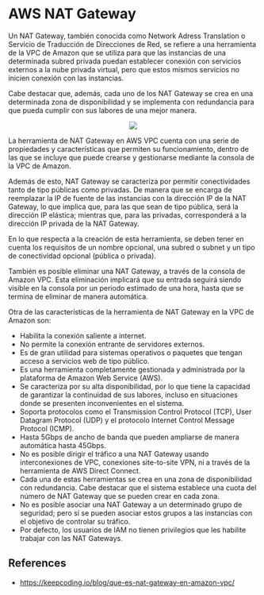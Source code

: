 # AWS NAT Gateway

Un NAT Gateway, también conocida como Network Adress Translation o Servicio de Traducción de Direcciones de Red, se refiere a una herramienta de la VPC de Amazon que se utiliza para que las instancias de una determinada subred privada puedan establecer conexión con servicios externos a la nube privada virtual, pero que estos mismos servicios no inicien conexión con las instancias.

Cabe destacar que, además, cada uno de los NAT Gateway se crea en una determinada zona de disponibilidad y se implementa con redundancia para que pueda cumplir con sus labores de una mejor manera.

<p align="center">
  <img src="https://github.com/dimasx010/knowledge/assets/105082657/3f715a76-75d0-4dd2-9a3d-88eb9388d0b8">
</p>

La herramienta de NAT Gateway en AWS VPC cuenta con una serie de propiedades y características que permiten su funcionamiento, dentro de las que se incluye que puede crearse y gestionarse mediante la consola de la VPC de Amazon.

Además de esto, NAT Gateway se caracteriza por permitir conectividades tanto de tipo públicas como privadas. De manera que se encarga de reemplazar la IP de fuente de las instancias con la dirección IP de la NAT Gateway, lo que implica que, para las que sean de tipo pública, será la dirección IP elástica; mientras que, para las privadas, corresponderá a la dirección IP privada de la NAT Gateway.

En lo que respecta a la creación de esta herramienta, se deben tener en cuenta los requisitos de un nombre opcional, una subred o subnet y un tipo de conectividad opcional (pública o privada).

También es posible eliminar una NAT Gateway, a través de la consola de Amazon VPC. Esta eliminación implicará que su entrada seguirá siendo visible en la consola por un periodo estimado de una hora, hasta que se termina de eliminar de manera automática.

Otra de las características de la herramienta de NAT Gateway en la VPC de Amazon son:

- Habilita la conexión saliente a internet.
- No permite la conexión entrante de servidores externos.
- Es de gran utilidad para sistemas operativos o paquetes que tengan acceso a servicios web de tipo público.
- Es una herramienta completamente gestionada y administrada por la plataforma de Amazon Web Service (AWS).
- Se caracteriza por su alta disponibilidad, por lo que tiene la capacidad de garantizar la continuidad de sus labores, incluso en situaciones donde se presenten inconvenientes en el sistema.
- Soporta protocolos como el Transmission Control Protocol (TCP), User Datagram Protocol (UDP) y el protocolo Internet Control Message Protocol (ICMP).
- Hasta 5Gbps de ancho de banda que pueden ampliarse de manera automática hasta 45Gbps.
- No es posible dirigir el tráfico a una NAT Gateway usando interconexiones de VPC, conexiones site-to-site VPN, ni a través de la herramienta de AWS Direct Connect.
- Cada una de estas herramientas se crea en una zona de disponibilidad con redundancia. Cabe destacar que el sistema establece una cuota del número de NAT Gateway que se pueden crear en cada zona.
- No es posible asociar una NAT Gateway a un determinado grupo de seguridad; pero sí se pueden asociar estos grupos a las instancias con el objetivo de controlar su tráfico.
- Por defecto, los usuarios de IAM no tienen privilegios que les habilite trabajar con las NAT Gateways.

## References
- https://keepcoding.io/blog/que-es-nat-gateway-en-amazon-vpc/
